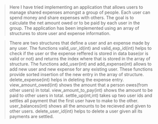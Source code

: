 >Here I have tried implementing an application that allows users to manage shared expenses amongst a group 
 of people. Each user can spend money and share expenses with others. The goal is to calculate the net amount 
 owed or to be paid by each user in the group. 
>The application has been implemented using an array of structures to store user and expense information.

>There are two structures that define a user and an expense made by any user.
>The functions valid_usr_id(int) and valid_exp_id(int) helps to check if the user or the expense reffered is stored in data
 base(or is valid or not) and returns the index where that is stored in the array of structure.
>The functions add_user(int) and add_expense(int) allows to add new user and new expense for any existing user.
 These functions provide sorted insertion of the new entry in the array of structure.
>delete_expense(int) helps in deleting the expense entry.
>view_amount_owed(int) shows the amount that a person owes(from other users) in total.
>view_amount_to_pay(int) shows the amount to be paid to other users in total.
>settle_up(int,int) takes up two user ids and settles all payment that the first user have to make to the other.
>user_balances(int) shows all the amounts to be recieved and given to other users.
>delete_user_id(int) helps to delete a user given all its payments are settled.
